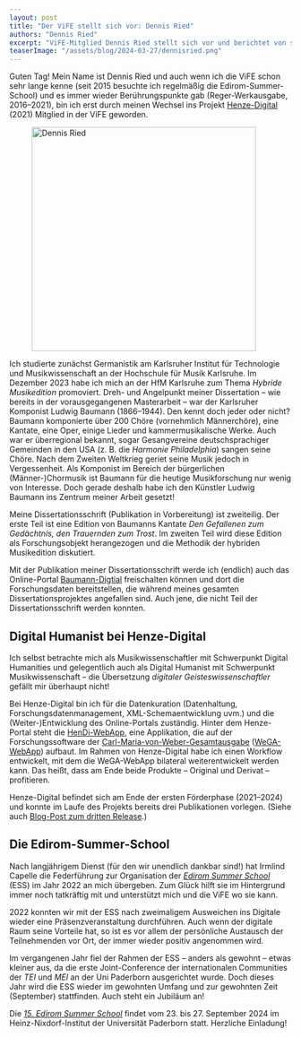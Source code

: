 ```yaml
---
layout: post
title: "Der ViFE stellt sich vor: Dennis Ried"
authors: "Dennis Ried"
excerpt: "ViFE-Mitglied Dennis Ried stellt sich vor und berichtet von seinem Weg zum ViFE, seiner Arbeit für Henze-Digital und für die Edirom-Summer-School."
teaserImage: "/assets/blog/2024-03-27/dennisried.png"
---
```


Guten Tag! Mein Name ist Dennis Ried und auch wenn ich die ViFE schon sehr lange kenne (seit 2015 besuchte ich regelmäßig die Edirom-Summer-School) und es immer wieder Berührungspunkte gab (Reger-Werkausgabe, 2016–2021), bin ich erst durch meinen Wechsel ins Projekt [Henze-Digital](https://henze-digital.zenmem.de/de/Index) (2021) Mitglied in der ViFE geworden.

<figure>
<img src="{{ '/assets/blog/2024-03-27/dennisried.png' | relative_url }}" alt="Dennis Ried" style="height: 400px"/>
</figure>

Ich studierte zunächst Germanistik am Karlsruher Institut für Technologie und Musikwissenschaft an der Hochschule für Musik Karlsruhe. Im Dezember 2023 habe ich mich an der HfM Karlsruhe zum Thema *Hybride Musikedition* promoviert. Dreh- und Angelpunkt meiner Dissertation – wie bereits in der vorausgegangenen Masterarbeit – war der Karlsruher Komponist Ludwig Baumann (1866–1944). Den kennt doch jeder oder nicht? Baumann komponierte über 200 Chöre (vornehmlich Männerchöre), eine Kantate, eine Oper, einige Lieder und kammermusikalische Werke. Auch war er überregional bekannt, sogar Gesangvereine deutschsprachiger Gemeinden in den USA (z. B. die *Harmonie Philadelphia*) sangen seine Chöre. Nach dem Zweiten Weltkrieg geriet seine Musik jedoch in Vergessenheit. Als Komponist im Bereich der bürgerlichen (Männer-)Chormusik ist Baumann für die heutige Musikforschung nur wenig von Interesse. Doch gerade deshalb habe ich den Künstler Ludwig Baumann ins Zentrum meiner Arbeit gesetzt!

Meine Dissertationsschrift (Publikation in Vorbereitung) ist zweiteilig. Der erste Teil ist eine Edition von Baumanns Kantate *Den Gefallenen zum Gedächtnis, den Trauernden zum Trost*. Im zweiten Teil wird diese Edition als Forschungsobjekt herangezogen und die Methodik der hybriden Musikedition diskutiert.

Mit der Publikation meiner Dissertationsschrift werde ich (endlich) auch das Online-Portal [Baumann-Digtial](https://baumann-digital.de) freischalten können und dort die Forschungsdaten bereitstellen, die während meines gesamten Dissertationsprojektes angefallen sind. Auch jene, die nicht Teil der Dissertationsschrift werden konnten.

## Digital Humanist bei Henze-Digital

Ich selbst betrachte mich als Musikwissenschaftler mit Schwerpunkt Digital Humanities und gelegentlich auch als Digital Humanist mit Schwerpunkt Musikwissenschaft – die Übersetzung *digitaler Geisteswissenschaftler* gefällt mir überhaupt nicht!

Bei Henze-Digital bin ich für die Datenkuration (Datenhaltung, Forschungsdatenmanagement, XML-Schemaentwicklung uvm.) und die (Weiter-)Entwicklung des Online-Portals zuständig. Hinter dem Henze-Portal steht die [HenDi-WebApp](https://github.com/Henze-Digital/HenDi-WebApp), eine Applikation, die auf der Forschungssoftware der [Carl-Maria-von-Weber-Gesamtausgabe](https://weber-gesamtausgabe.de/de/Index) ([WeGA-WebApp](https://github.com/Edirom/WeGA-WebApp)) aufbaut. Im Rahmen von Henze-Digital habe ich einen Workflow entwickelt, mit dem die WeGA-WebApp bilateral weiterentwickelt werden kann. Das heißt, dass am Ende beide Produkte – Original und Derivat – profitieren.

Henze-Digital befindet sich am Ende der ersten Förderphase (2021–2024) und konnte im Laufe des Projekts bereits drei Publikationen vorlegen. (Siehe auch [Blog-Post zum dritten Release](https://edirom.de/2024/03/22/HenDi-Release-v300.html).)



## Die Edirom-Summer-School

Nach langjährigem Dienst (für den wir unendlich dankbar sind!) hat Irmlind Capelle die Federführung zur Organisation der *[Edirom Summer School](https://ess.uni-paderborn.de/)* (ESS) im Jahr 2022 an mich übergeben. Zum Glück hilft sie im Hintergrund immer noch tatkräftig mit und unterstützt mich und die ViFE wo sie kann.

2022 konnten wir mit der ESS nach zweimaligem Ausweichen ins Digitale wieder eine Präsenzveranstaltung durchführen. Auch wenn der digitale Raum seine Vorteile hat, so ist es vor allem der persönliche Austausch der Teilnehmenden vor Ort, der immer wieder positiv angenommen wird.

Im vergangenen Jahr fiel der Rahmen der ESS – anders als gewohnt – etwas kleiner aus, da die erste Joint-Conference der internationalen Communities der *TEI* und *MEI* an der Uni Paderborn ausgerichtet wurde. Doch dieses Jahr wird die ESS wieder im gewohnten Umfang und zur gewohnten Zeit (September) stattfinden. Auch steht ein Jubiläum an!

Die *[15. Edirom Summer School](https://ess.uni-paderborn.de/)* findet vom 23. bis 27. September 2024 im  Heinz-Nixdorf-Institut der Universität Paderborn statt. Herzliche Einladung!
